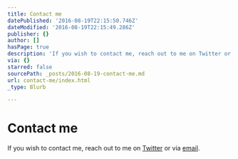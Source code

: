 ```yaml
---
title: Contact me
datePublished: '2016-08-19T22:15:50.746Z'
dateModified: '2016-08-19T22:15:49.286Z'
publisher: {}
author: []
hasPage: true
description: 'If you wish to contact me, reach out to me on Twitter or via email.'
via: {}
starred: false
sourcePath: _posts/2016-08-19-contact-me.md
url: contact-me/index.html
_type: Blurb

---
```

# Contact me

If you wish to contact me, reach out to me on [Twitter][0] or via [email][1].

[0]: https://twitter.com/QuestionModern
[1]: http://Mailto:eric.santiago@question-modernity.com/